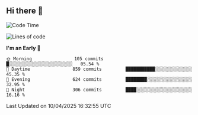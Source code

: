 ## Hi there 👋

<!--
**Wangmerlyn/Wangmerlyn** is a ✨ _special_ ✨ repository because its `README.md` (this file) appears on your GitHub profile.

Here are some ideas to get you started:

- 🔭 I’m currently working on ...
- 🌱 I’m currently learning ...
- 👯 I’m looking to collaborate on ...
- 🤔 I’m looking for help with ...
- 💬 Ask me about ...
- 📫 How to reach me: ...
- 😄 Pronouns: ...
- ⚡ Fun fact: ...
-->
<!--START_SECTION:waka-->
![Code Time](http://img.shields.io/badge/Code%20Time-173%20hrs%2024%20mins-blue)

![Lines of code](https://img.shields.io/badge/From%20Hello%20World%20I%27ve%20Written-9.7%20million%20lines%20of%20code-blue)

**I'm an Early 🐤** 

```text
🌞 Morning                105 commits         █░░░░░░░░░░░░░░░░░░░░░░░░   05.54 % 
🌆 Daytime                859 commits         ███████████░░░░░░░░░░░░░░   45.35 % 
🌃 Evening                624 commits         ████████░░░░░░░░░░░░░░░░░   32.95 % 
🌙 Night                  306 commits         ████░░░░░░░░░░░░░░░░░░░░░   16.16 % 
```



 Last Updated on 10/04/2025 16:32:55 UTC
<!--END_SECTION:waka-->

